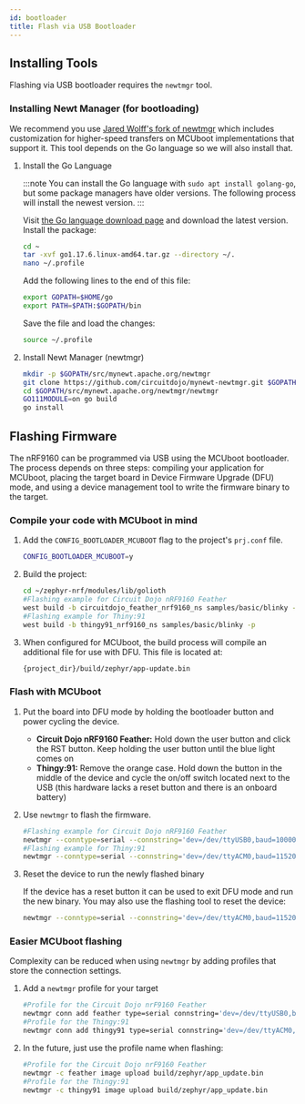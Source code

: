 ```yaml
---
id: bootloader
title: Flash via USB Bootloader
---
```


## Installing Tools

Flashing via USB bootloader requires the `newtmgr` tool.

### Installing Newt Manager (for bootloading)

We recommend you use [Jared Wolff's fork of newtmgr](https://github.com/circuitdojo/mynewt-newtmgr) which includes customization for higher-speed transfers on MCUboot implementations that support it. This tool depends on the Go language so we will also install that.

1. Install the Go Language

    :::note
    You can install the Go language with `sudo apt install golang-go`, but some package managers have older versions. The following process will install the newest version.
    :::

    Visit [the Go language download page](https://go.dev/dl/) and download the latest version. Install the package:

    ```bash
    cd ~
    tar -xvf go1.17.6.linux-amd64.tar.gz --directory ~/.
    nano ~/.profile
    ```

    Add the following lines to the end of this file:

    ```bash
    export GOPATH=$HOME/go
    export PATH=$PATH:$GOPATH/bin
    ```

    Save the file and load the changes:

    ```bash
    source ~/.profile
    ```

2. Install Newt Manager (newtmgr)

    ```bash
    mkdir -p $GOPATH/src/mynewt.apache.org/newtmgr
    git clone https://github.com/circuitdojo/mynewt-newtmgr.git $GOPATH/src/mynewt.apache.org/newtmgr
    cd $GOPATH/src/mynewt.apache.org/newtmgr/newtmgr
    GO111MODULE=on go build
    go install
    ```

## Flashing Firmware

The nRF9160 can be programmed via USB using the MCUboot bootloader. The process depends on three steps: compiling your application for MCUboot, placing the target board in Device Firmware Upgrade (DFU) mode, and using a device management tool to write the firmware binary to the target.

### Compile your code with MCUboot in mind

1. Add the `CONFIG_BOOTLOADER_MCUBOOT` flag to the project's `prj.conf` file.

    ```bash
    CONFIG_BOOTLOADER_MCUBOOT=y
    ```

2. Build the project:

    ```bash
    cd ~/zephyr-nrf/modules/lib/golioth
    #Flashing example for Circuit Dojo nRF9160 Feather
    west build -b circuitdojo_feather_nrf9160_ns samples/basic/blinky -p
    #Flashing example for Thiny:91
    west build -b thingy91_nrf9160_ns samples/basic/blinky -p
    ```

3. When configured for MCUboot, the build process will compile an additional file for use with DFU. This file is located at:

    ```bash
    {project_dir}/build/zephyr/app-update.bin
    ```

### Flash with MCUboot

1. Put the board into DFU mode by holding the bootloader button and power cycling the device.

    * **Circuit Dojo nRF9160 Feather:** Hold down the user button and click the RST button. Keep holding the user button until the blue light comes on
    * **Thingy:91:** Remove the orange case. Hold down the button in the middle of the device and cycle the on/off switch located next to the USB (this hardware lacks a reset button and there is an onboard battery)

2. Use `newtmgr` to flash the firmware.

    ```bash
    #Flashing example for Circuit Dojo nRF9160 Feather
    newtmgr --conntype=serial --connstring='dev=/dev/ttyUSB0,baud=1000000' image upload build/zephyr/app_update.bin
    #Flashing example for Thiny:91
    newtmgr --conntype=serial --connstring='dev=/dev/ttyACM0,baud=115200' image upload build/zephyr/app_update.bin
    ```

3. Reset the device to run the newly flashed binary

    If the device has a reset button it can be used to exit DFU mode and run the new binary. You may also use the flashing tool to reset the device:

    ```bash
    newtmgr --conntype=serial --connstring='dev=/dev/ttyACM0,baud=115200' reset
    ```

### Easier MCUboot flashing

Complexity can be reduced when using `newtmgr` by adding profiles that store the connection settings.

1. Add a `newtmgr` profile for your target

    ```bash
    #Profile for the Circuit Dojo nrF9160 Feather
    newtmgr conn add feather type=serial connstring='dev=/dev/ttyUSB0,baud=1000000'
    #Profile for the Thingy:91
    newtmgr conn add thingy91 type=serial connstring='dev=/dev/ttyACM0,baud=115200'
    ```

2. In the future, just use the profile name when flashing:

    ```bash
    #Profile for the Circuit Dojo nrF9160 Feather
    newtmgr -c feather image upload build/zephyr/app_update.bin
    #Profile for the Thingy:91
    newtmgr -c thingy91 image upload build/zephyr/app_update.bin
    ```
